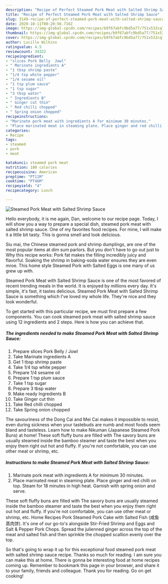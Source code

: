 ```yaml
---
description: "Recipe of Perfect Steamed Pork Meat with Salted Shrimp Sauce"
title: "Recipe of Perfect Steamed Pork Meat with Salted Shrimp Sauce"
slug: 3149-recipe-of-perfect-steamed-pork-meat-with-salted-shrimp-sauce
date: 2020-10-11T00:20:56.716Z
image: https://img-global.cpcdn.com/recipes/b9f67abfc9bd5a77/751x532cq70/steamed-pork-meat-with-salted-shrimp-sauce-recipe-main-photo.jpg
thumbnail: https://img-global.cpcdn.com/recipes/b9f67abfc9bd5a77/751x532cq70/steamed-pork-meat-with-salted-shrimp-sauce-recipe-main-photo.jpg
cover: https://img-global.cpcdn.com/recipes/b9f67abfc9bd5a77/751x532cq70/steamed-pork-meat-with-salted-shrimp-sauce-recipe-main-photo.jpg
author: Lucille Wilkins
ratingvalue: 4.5
reviewcount: 34322
recipeingredient:
- "slices Pork Belly  Jowl"
- " Marinate ingredients A"
- "1 tbsp shrimp paste"
- "1/4 tsp white pepper"
- "1/4 sesame oil"
- "1 tsp plum sauce"
- "1 tsp sugar"
- "3 tbsp water"
- " Ingredients B"
- " Ginger cut thin"
- " Red chilli chopped"
- " Spring onion chopped"
recipeinstructions:
- "Marinate pork meat with ingredients A for minimum 30 minutes."
- "Place marinated meat in steaming plate. Place ginger and red chilli on top. Steam for 18 minutes in high heat. Garnish with spring onion and serve."
categories:
- Recipe
tags:
- steamed
- pork
- meat

katakunci: steamed pork meat 
nutrition: 180 calories
recipecuisine: American
preptime: "PT11M"
cooktime: "PT46M"
recipeyield: "4"
recipecategory: Lunch

---
```



![Steamed Pork Meat with Salted Shrimp Sauce](https://img-global.cpcdn.com/recipes/b9f67abfc9bd5a77/751x532cq70/steamed-pork-meat-with-salted-shrimp-sauce-recipe-main-photo.jpg)

Hello everybody, it is me again, Dan, welcome to our recipe page. Today, I will show you a way to prepare a special dish, steamed pork meat with salted shrimp sauce. One of my favorites food recipes. For mine, I will make it a little bit tasty. This is gonna smell and look delicious.

Siu mai, the Chinese steamed pork and shrimp dumplings, are one of the most popular items at dim sum parlors. But you don&#39;t have to go out just to Why this recipe works: Pork fat makes the filling incredibly juicy and flavorful. Soaking the shrimp in baking-soda water ensures they are even mroe. This home style Steamed Pork with Salted Eggs is one many of us grew up with.

Steamed Pork Meat with Salted Shrimp Sauce is one of the most favored of recent trending meals in the world. It is enjoyed by millions every day. It's simple, it's fast, it tastes delicious. Steamed Pork Meat with Salted Shrimp Sauce is something which I've loved my whole life. They're nice and they look wonderful.


To get started with this particular recipe, we must first prepare a few components. You can cook steamed pork meat with salted shrimp sauce using 12 ingredients and 2 steps. Here is how you can achieve that.

<!--inarticleads1-->

##### The ingredients needed to make Steamed Pork Meat with Salted Shrimp Sauce:

1. Prepare slices Pork Belly / Jowl
1. Take  Marinate ingredients A
1. Get 1 tbsp shrimp paste
1. Take 1/4 tsp white pepper
1. Prepare 1/4 sesame oil
1. Prepare 1 tsp plum sauce
1. Take 1 tsp sugar
1. Prepare 3 tbsp water
1. Make ready  Ingredients B
1. Take  Ginger cut thin
1. Take  Red chilli chopped
1. Take  Spring onion chopped


The savouriness of the Dong Cai and Mei Cai makes it impossible to resist, even during sickness when your tastebuds are numb and most foods seem bland and tasteless. Learn how to make Nikuman (Japanese Steamed Pork Buns) at home! These soft fluffy buns are filled with The savory buns are usually steamed inside the bamboo steamer and taste the best when you enjoy them right out hot and fluffy. If you&#39;re not comfortable, you can use other meat or shrimp, etc. 

<!--inarticleads2-->

##### Instructions to make Steamed Pork Meat with Salted Shrimp Sauce:

1. Marinate pork meat with ingredients A for minimum 30 minutes.
1. Place marinated meat in steaming plate. Place ginger and red chilli on top. Steam for 18 minutes in high heat. Garnish with spring onion and serve.


These soft fluffy buns are filled with The savory buns are usually steamed inside the bamboo steamer and taste the best when you enjoy them right out hot and fluffy. If you&#39;re not comfortable, you can use other meat or shrimp, etc. Home Recipes Pork Steamed Pork Cake with Salted Fish (咸鱼蒸肉饼). It&#39;s one of our go-to&#39;s alongside Stir-Fried Shrimp and Eggs and Salt &amp; Pepper Pork Chops. Spread the julienned ginger across the top of the meat and salted fish and then sprinkle the chopped scallion evenly over the top. 

So that's going to wrap it up for this exceptional food steamed pork meat with salted shrimp sauce recipe. Thanks so much for reading. I am sure you can make this at home. There is gonna be interesting food at home recipes coming up. Remember to bookmark this page in your browser, and share it to your family, friends and colleague. Thank you for reading. Go on get cooking!
